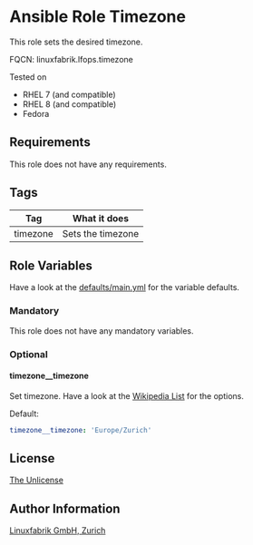 # Ansible Role Timezone

This role sets the desired timezone.

FQCN: linuxfabrik.lfops.timezone

Tested on

* RHEL 7 (and compatible)
* RHEL 8 (and compatible)
* Fedora


## Requirements

This role does not have any requirements.

## Tags

| Tag      | What it does      |
| ---      | ------------      |
| timezone | Sets the timezone |


## Role Variables

Have a look at the [defaults/main.yml](https://github.com/Linuxfabrik/lfops/blob/main/roles/timezone/defaults/main.yml) for the variable defaults.

### Mandatory

This role does not have any mandatory variables.

### Optional

#### timezone__timezone

Set timezone. Have a look at the [Wikipedia List](https://en.wikipedia.org/wiki/List_of_tz_database_time_zones) for the options.

Default:
```yaml
timezone__timezone: 'Europe/Zurich'
```


## License

[The Unlicense](https://unlicense.org/)


## Author Information

[Linuxfabrik GmbH, Zurich](https://www.linuxfabrik.ch)
